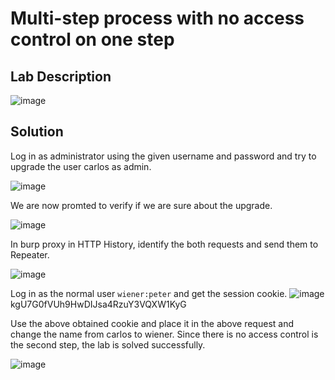 # Multi-step process with no access control on one step

## Lab Description

![image](https://github.com/KVNuhman/Web-Security-Lab/assets/46161259/1251a165-89ab-410f-95fa-725b2d5608cb)

## Solution

Log in as administrator using the given username and password and try to upgrade the user carlos as admin.

![image](https://github.com/KVNuhman/Web-Security-Lab/assets/46161259/1f21d470-80a9-43b1-a4fa-eac8e1fe1564)

We are now promted to verify if we are sure about the upgrade.

![image](https://github.com/KVNuhman/Web-Security-Lab/assets/46161259/a0ee003b-fee1-4e99-8044-5ced485ff87c)

In burp proxy in HTTP History, identify the both requests and send them to Repeater.

![image](https://github.com/KVNuhman/Web-Security-Lab/assets/46161259/edfa5501-b06e-4a12-a337-d5fef81360a4)

Log in as the normal user `wiener:peter` and get the session cookie.
![image](https://github.com/KVNuhman/Web-Security-Lab/assets/46161259/8b8fa9a1-2630-484c-adab-edcef3d4f6be)
kgU7G0fVUh9HwDIJsa4RzuY3VQXW1KyG

Use the above obtained cookie and place it in the above request and change the name from carlos to wiener. Since there is no access control is the second step, the lab is solved successfully.

![image](https://github.com/KVNuhman/Web-Security-Lab/assets/46161259/ed8223b8-08fd-4ffa-a676-58a0a8510615)
